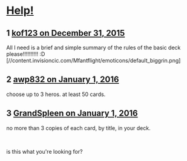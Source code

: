 # [Help!](https://community.fantasyflightgames.com/topic/197390-help/)

## 1 [kof123 on December 31, 2015](https://community.fantasyflightgames.com/topic/197390-help/?do=findComment&comment=1964888)

All I need is a brief and simple summary of the rules of the basic deck please!!!!!!!!!! :D [//content.invisioncic.com/Mfantflight/emoticons/default_biggrin.png] 

## 2 [awp832 on January 1, 2016](https://community.fantasyflightgames.com/topic/197390-help/?do=findComment&comment=1965289)

choose up to 3 heros.
at least 50 cards.

## 3 [GrandSpleen on January 1, 2016](https://community.fantasyflightgames.com/topic/197390-help/?do=findComment&comment=1965363)

no more than 3 copies of each card, by title, in your deck.

 

is this what you're looking for?

